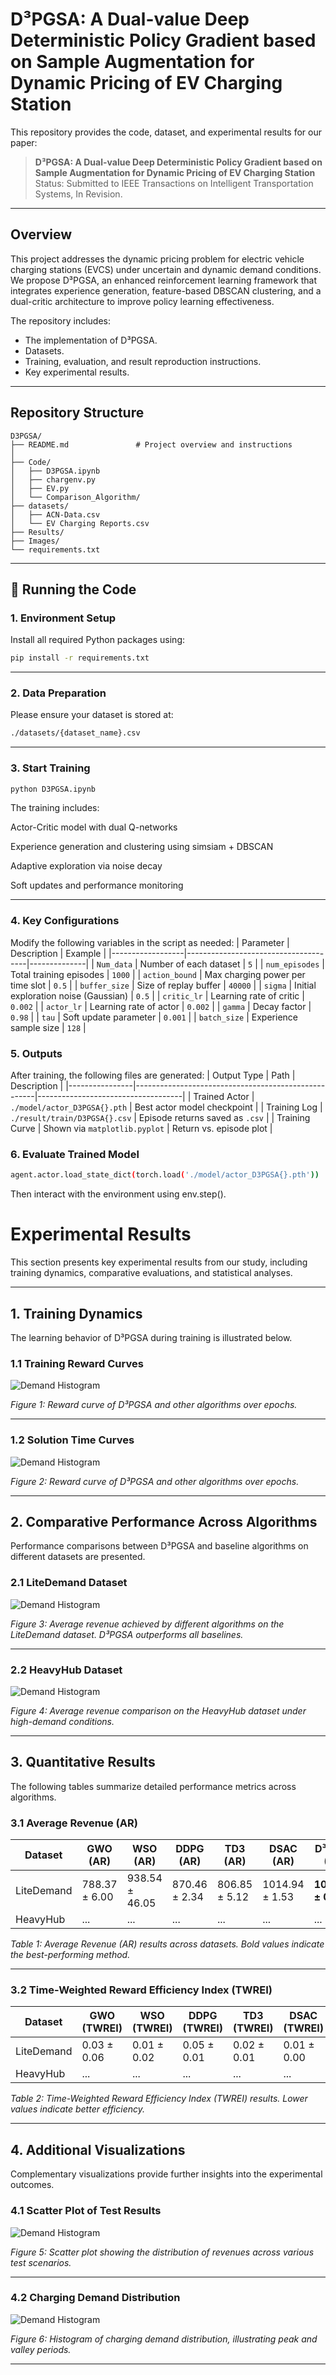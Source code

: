 # D³PGSA: A Dual-value Deep Deterministic Policy Gradient based on Sample Augmentation for Dynamic Pricing of EV Charging Station

This repository provides the code, dataset, and experimental results for our paper:

> **D³PGSA: A Dual-value Deep Deterministic Policy Gradient based on Sample Augmentation for Dynamic Pricing of EV Charging Station**  
> Status: Submitted to IEEE Transactions on Intelligent Transportation Systems, In Revision.

---

## Overview

This project addresses the dynamic pricing problem for electric vehicle charging stations (EVCS) under uncertain and dynamic demand conditions.  
We propose D³PGSA, an enhanced reinforcement learning framework that integrates experience generation, feature-based DBSCAN clustering, and a dual-critic architecture to improve policy learning effectiveness.

The repository includes:
- The implementation of D³PGSA.
- Datasets.
- Training, evaluation, and result reproduction instructions.
- Key experimental results.

---

## Repository Structure

```text
D3PGSA/
├── README.md               # Project overview and instructions
│   
├── Code/
│   ├── D3PGSA.ipynb             
│   ├── chargenv.py             
│   ├── EV.py                 
│   └── Comparison_Algorithm/
├── datasets/
│   ├── ACN-Data.csv               
│   └── EV Charging Reports.csv           
├── Results/
├── Images/
└── requirements.txt
```
---


## 🔧 Running the Code

### 1. Environment Setup

Install all required Python packages using:

```bash
pip install -r requirements.txt
```
---
### 2. Data Preparation

Please ensure your dataset is stored at:

```bash
./datasets/{dataset_name}.csv
```
---

### 3. Start Training

```bash
python D3PGSA.ipynb
```
The training includes:

Actor-Critic model with dual Q-networks

Experience generation and clustering using simsiam + DBSCAN

Adaptive exploration via noise decay

Soft updates and performance monitoring

---
### 4. Key Configurations
Modify the following variables in the script as needed:
| Parameter        | Description                          | Example      |
|------------------|--------------------------------------|--------------|
| `Num_data`       | Number of each dataset               | `5`          |
| `num_episodes`   | Total training episodes              | `1000`       |
| `action_bound`   | Max charging power per time slot     | `0.5`        |
| `buffer_size`    | Size of replay buffer                | `40000`      |
| `sigma`          | Initial exploration noise (Gaussian) | `0.5`        |
| `critic_lr`      | Learning rate of critic              | `0.002`      |
| `actor_lr`       | Learning rate of actor               | `0.002`      |
| `gamma`       | Decay factor               | `0.98`      |
| `tau`       | Soft update parameter               | `0.001`      |
| `batch_size`       | Experience sample size               | `128`      |
### 5. Outputs
After training, the following files are generated:
| Output Type    | Path                                                | Description                        |
|----------------|-----------------------------------------------------|------------------------------------|
| Trained Actor  | `./model/actor_D3PGSA{}.pth`                       | Best actor model checkpoint        |
| Training Log   | `./result/train/D3PGSA{}.csv`                      | Episode returns saved as `.csv`   |
| Training Curve | Shown via `matplotlib.pyplot`                      | Return vs. episode plot            |
### 6. Evaluate Trained Model
```bash
agent.actor.load_state_dict(torch.load('./model/actor_D3PGSA{}.pth'))

```
Then interact with the environment using env.step().

# Experimental Results

This section presents key experimental results from our study, including training dynamics, comparative evaluations, and statistical analyses.

---

## 1. Training Dynamics

The learning behavior of D³PGSA during training is illustrated below.

### 1.1 Training Reward Curves

![Demand Histogram](Images/8.png)

*Figure 1: Reward curve of D³PGSA and other algorithms over epochs.*

---

  ### 1.2  Solution Time Curves 

![Demand Histogram](Images/7.png)

*Figure 2: Reward curve of D³PGSA and other algorithms over epochs.*

---

## 2. Comparative Performance Across Algorithms

Performance comparisons between D³PGSA and baseline algorithms on different datasets are presented.

### 2.1 LiteDemand Dataset

![Demand Histogram](Images/7.png)

*Figure 3: Average revenue achieved by different algorithms on the LiteDemand dataset. D³PGSA outperforms all baselines.*

---

### 2.2 HeavyHub Dataset
![Demand Histogram](Images/7.png)

*Figure 4: Average revenue comparison on the HeavyHub dataset under high-demand conditions.*

---

## 3. Quantitative Results

The following tables summarize detailed performance metrics across algorithms.

### 3.1 Average Revenue (AR)

| Dataset        | GWO (AR)        | WSO (AR)        | DDPG (AR)       | TD3 (AR)        | DSAC (AR)       | D³PGSA (AR)         |
|----------------|-----------------|-----------------|-----------------|-----------------|-----------------|---------------------|
| LiteDemand     | 788.37 ± 6.00    | 938.54 ± 46.05   | 870.46 ± 2.34    | 806.85 ± 5.12    | 1014.94 ± 1.53   | **1029.73 ± 0.98**   |
| HeavyHub       | ...             | ...             | ...             | ...             | ...             | ...                 |

*Table 1: Average Revenue (AR) results across datasets. Bold values indicate the best-performing method.*

---

### 3.2 Time-Weighted Reward Efficiency Index (TWREI)

| Dataset        | GWO (TWREI) | WSO (TWREI) | DDPG (TWREI) | TD3 (TWREI) | DSAC (TWREI) | D³PGSA (TWREI)     |
|----------------|-------------|-------------|-------------|-------------|-------------|--------------------|
| LiteDemand     | 0.03 ± 0.06  | 0.01 ± 0.02  | 0.05 ± 0.01  | 0.02 ± 0.01  | 0.01 ± 0.00  | **0.01 ± 0.00**    |
| HeavyHub       | ...         | ...         | ...         | ...         | ...         | ...                |

*Table 2: Time-Weighted Reward Efficiency Index (TWREI) results. Lower values indicate better efficiency.*

---

## 4. Additional Visualizations

Complementary visualizations provide further insights into the experimental outcomes.

### 4.1 Scatter Plot of Test Results

![Demand Histogram](Images/7.png)

*Figure 5: Scatter plot showing the distribution of revenues across various test scenarios.*

---

### 4.2 Charging Demand Distribution

![Demand Histogram](Images/7.png)

*Figure 6: Histogram of charging demand distribution, illustrating peak and valley periods.*

---
